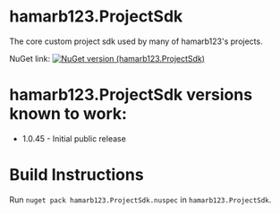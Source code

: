 # hamarb123.ProjectSdk

The core custom project sdk used by many of hamarb123's projects.

NuGet link:
[![NuGet version (hamarb123.ProjectSdk)](https://img.shields.io/nuget/v/hamarb123.ProjectSdk.svg?style=flat-square)](https://www.nuget.org/packages/hamarb123.ProjectSdk/)

# hamarb123.ProjectSdk versions known to work:

- 1.0.45 - Initial public release

# Build Instructions

Run `nuget pack hamarb123.ProjectSdk.nuspec` in `hamarb123.ProjectSdk`.
